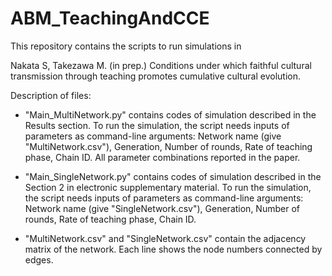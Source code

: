 # ABM_TeachingAndCCE

This repository contains the scripts to run simulations in

Nakata S, Takezawa M. (in prep.) Conditions under which faithful cultural transmission through teaching promotes cumulative cultural evolution.

Description of files:

* "Main_MultiNetwork.py" contains codes of simulation described in the Results section. To run the simulation, the script needs inputs of parameters as command-line arguments: Network name (give "MultiNetwork.csv"), Generation, Number of rounds, Rate of teaching phase, Chain ID. All parameter combinations reported in the paper.

* "Main_SingleNetwork.py" contains codes of simulation described in the Section 2 in electronic supplementary material. To run the simulation, the script needs inputs of parameters as command-line arguments: Network name (give "SingleNetwork.csv"), Generation, Number of rounds, Rate of teaching phase, Chain ID. 

* "MultiNetwork.csv" and "SingleNetwork.csv" contain the adjacency matrix of the network. Each line shows the node numbers connected by edges.
